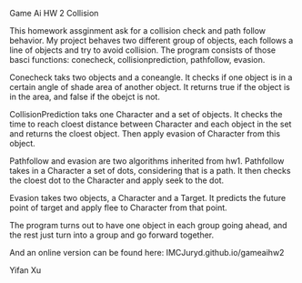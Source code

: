 Game Ai HW 2 Collision

This homework assginment ask for a collision check and path follow behavior. My project behaves two different group of objects, each follows a line of objects and try to avoid collision. The program consists of those basci functions: conecheck, collisionprediction, pathfollow, evasion.

Conecheck taks two objects and a coneangle. It checks if one object is in a certain angle of shade area of another object. It returns true if the object is in the area, and false if the obejct is not.

CollisionPrediction taks one Character and a set of objects. It checks the time to reach cloest distance between Character and each object in the set and returns the cloest object. Then apply evasion of Character from this object.

Pathfollow and evasion are two algorithms inherited from hw1. Pathfollow takes in a Character a set of dots, considering that is a path. It then checks the cloest dot to the Character and apply seek to the dot.

Evasion takes two objects, a Character and a Target. It predicts the future point of target and apply flee to Character from that point. 

The program turns out to have one object in each group going ahead, and the rest just turn into a group and go forward together. 

And an online version can be found here: IMCJuryd.github.io/gameaihw2


Yifan Xu
